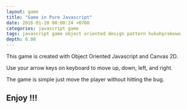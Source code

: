 ```yaml
---
layout: game
title: "Game in Pure Javascript"
date: 2016-01-20 00:00:24 +0700
categories: javascript game 
tags: javascript game object oriented design pattern kukuhprabowo
depth: 0.08
---
```

This game is created with Object Oriented Javascript and Canvas 2D.

Use your arrow keys on keyboard to move up, down, left, and right.

The game is simple just move the player without hitting the bug.

## Enjoy !!! 
